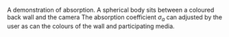 A demonstration of absorption. A spherical body sits between a coloured back wall and the camera
The absorption coefficient $\sigma_a$ can adjusted by the user as can the colours of the wall and participating media.
